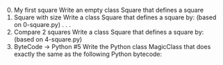 0. My first square
Write an empty class Square that defines a square
1. Square with size
Write a class Square that defines a square by: (based on 0-square.py)
.
.
.
9. Compare 2 squares
Write a class Square that defines a square by: (based on 4-square.py)
10. ByteCode -> Python #5
Write the Python class MagicClass that does exactly the same as the following Python bytecode:
